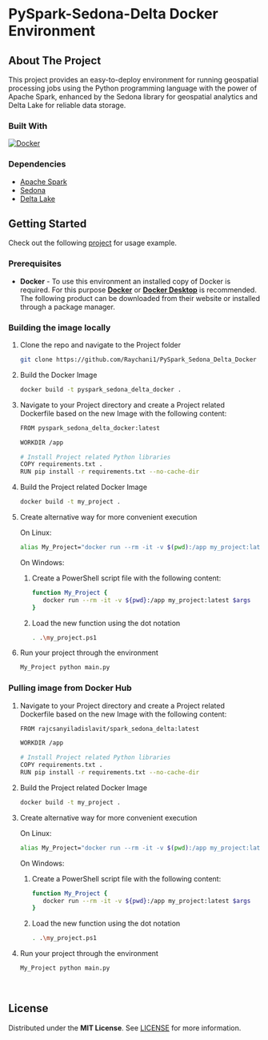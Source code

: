 # PySpark-Sedona-Delta Docker Environment

## **About The Project**

This project provides an easy-to-deploy environment for running geospatial processing jobs using the Python programming language with the power of Apache Spark, enhanced by the Sedona library for geospatial analytics and Delta Lake for reliable data storage.
</br>


### **Built With**
[![Docker][Docker]][Docker-url]
</br>

### **Dependencies**
- [Apache Spark](https://spark.apache.org/)
- [Sedona](https://sedona.apache.org/1.4.1/)
- [Delta Lake](https://delta.io/)


## **Getting Started**

Check out the following [project](https://github.com/Raychani1/PySpark_Sedona_Delta_Test) for usage example.

### **Prerequisites**

* **Docker** - To use this environment an installed copy of Docker is required. For this purpose [**Docker**](https://www.docker.com/) or [**Docker Desktop**](https://www.docker.com/products/docker-desktop/) is recommended. The following product can be downloaded from their website or installed through a package manager.

### Building the image locally

1. Clone the repo and navigate to the Project folder
   ```sh
   git clone https://github.com/Raychani1/PySpark_Sedona_Delta_Docker
   ```

2. Build the Docker Image
   ```sh
   docker build -t pyspark_sedona_delta_docker .
   ```

3. Navigate to your Project directory and create a Project related Dockerfile based on the new Image with the following content:
    ```sh
   FROM pyspark_sedona_delta_docker:latest

   WORKDIR /app

   # Install Project related Python libraries
   COPY requirements.txt .
   RUN pip install -r requirements.txt --no-cache-dir
    ```

4. Build the Project related Docker Image
   ```sh
   docker build -t my_project .
   ```

5. Create alternative way for more convenient execution

   On Linux:
   ```sh
   alias My_Project="docker run --rm -it -v $(pwd):/app my_project:latest"
   ```

   On Windows:
   1. Create a PowerShell script file with the following content:
      ```sh
      function My_Project {
         docker run --rm -it -v ${pwd}:/app my_project:latest $args    
      }
      ```

   2. Load the new function using the dot notation
      ```sh
      . .\my_project.ps1
      ```

6. Run your project through the environment
   ```sh
   My_Project python main.py
   ```

### Pulling image from Docker Hub

1. Navigate to your Project directory and create a Project related Dockerfile based on the new Image with the following content:
    ```sh
   FROM rajcsanyiladislavit/spark_sedona_delta:latest 

   WORKDIR /app

   # Install Project related Python libraries
   COPY requirements.txt .
   RUN pip install -r requirements.txt --no-cache-dir
    ```

2. Build the Project related Docker Image
   ```sh
   docker build -t my_project .
   ```

3. Create alternative way for more convenient execution

   On Linux:
   ```sh
   alias My_Project="docker run --rm -it -v $(pwd):/app my_project:latest"
   ```

   On Windows:
   1. Create a PowerShell script file with the following content:
      ```sh
      function My_Project {
         docker run --rm -it -v ${pwd}:/app my_project:latest $args    
      }
      ```

   2. Load the new function using the dot notation
      ```sh
      . .\my_project.ps1
      ```

4. Run your project through the environment
   ```sh
   My_Project python main.py
   ```
</br>

## **License**

Distributed under the **MIT License**. See [LICENSE](https://github.com/Raychani1/PySpark_Sedona_Delta_Docker/blob/main/LICENSE) for more information.

</br>

<!-- Variables -->

[Docker]: https://img.shields.io/badge/docker-%230db7ed.svg?style=for-the-badge&logo=docker&logoColor=white
[Docker-url]: https://www.docker.com/
